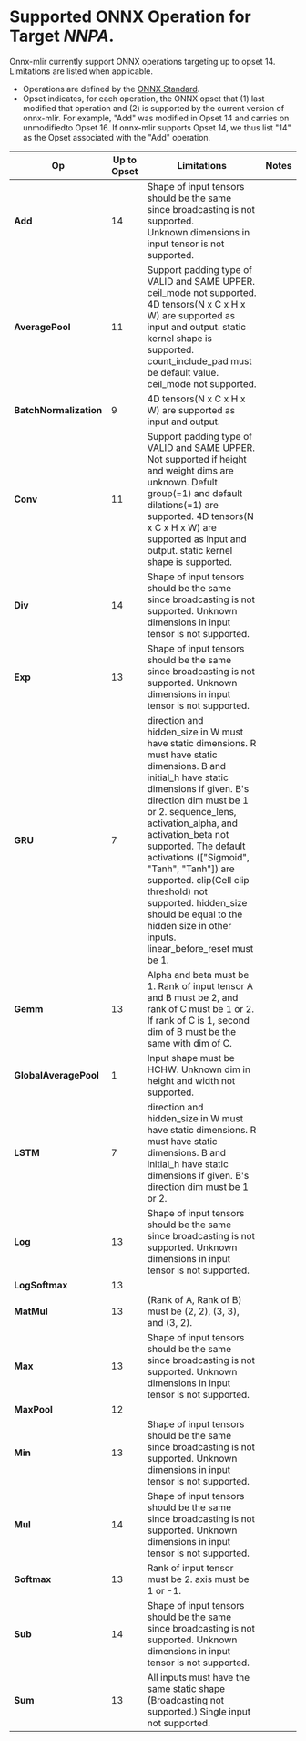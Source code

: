 <!--- Automatically generated, do not edit. -->
<!--- python documentOps.py --arch NNPA --input /home/imaihal/work/onnx-mlir/test/accelerators/NNPA/backend/CMakeLists.txt --path /home/imaihal/work/onnx-mlir/utils --notes --unsupported -->

# Supported ONNX Operation for Target *NNPA*.

Onnx-mlir currently support ONNX operations targeting up to opset 14. Limitations are listed when applicable.

* Operations are defined by the [ONNX Standard](https://github.com/onnx/onnx/blob/main/docs/Operators.md).
* Opset indicates, for each operation, the ONNX opset that (1) last modified that operation and (2) is supported by the current version of onnx-mlir. For example, "Add" was modified in Opset 14 and carries on unmodifiedto Opset 16. If onnx-mlir supports Opset 14, we thus list "14" as the Opset associated with the "Add" operation.


| Op |Up to Opset |Limitations |Notes |
| --- |--- |--- |--- |
| **Add** |14 |Shape of input tensors should be the same since broadcasting is not supported.<br>Unknown dimensions in input tensor is not supported. | |
| **AveragePool** |11 |Support padding type of VALID and SAME UPPER. ceil_mode not supported. 4D tensors(N x C x H x W) are supported as input and output. static kernel shape is supported. count_include_pad must be default value. ceil_mode not supported. | |
| **BatchNormalization** |9 |4D tensors(N x C x H x W) are supported as input and output. | |
| **Conv** |11 |Support padding type of VALID and SAME UPPER. Not supported if height and weight dims are unknown. Defult group(=1) and default dilations(=1) are supported. 4D tensors(N x C x H x W) are supported as input and output. static kernel shape is supported. | |
| **Div** |14 |Shape of input tensors should be the same since broadcasting is not supported. Unknown dimensions in input tensor is not supported. | |
| **Exp** |13 |Shape of input tensors should be the same since broadcasting is not supported. Unknown dimensions in input tensor is not supported. | |
| **GRU** |7 |direction and hidden_size in W must have static dimensions. R must have static dimensions. B and initial_h have static dimensions if given. B's direction dim must be 1 or 2. sequence_lens, activation_alpha, and activation_beta not supported. The default activations (["Sigmoid", "Tanh", "Tanh"]) are supported. clip(Cell clip threshold) not supported. hidden_size should be equal to the hidden size in other inputs. linear_before_reset must be 1. | |
| **Gemm** |13 |Alpha and beta must be 1. Rank of input tensor A and B must be 2, and rank of C must be 1 or 2. If rank of C is 1, second dim of B must be the same with dim of C. | |
| **GlobalAveragePool** |1 |Input shape must be HCHW. Unknown dim in height and width not supported. | |
| **LSTM** |7 |direction and hidden_size in W must have static dimensions. R must have static dimensions. B and initial_h have static dimensions if given. B's direction dim must be 1 or 2. | |
| **Log** |13 |Shape of input tensors should be the same since broadcasting is not supported. Unknown dimensions in input tensor is not supported. | |
| **LogSoftmax** |13 | | |
| **MatMul** |13 |(Rank of A, Rank of B) must be (2, 2), (3, 3), and (3, 2). | |
| **Max** |13 |Shape of input tensors should be the same since broadcasting is not supported. Unknown dimensions in input tensor is not supported. | |
| **MaxPool** |12 | | |
| **Min** |13 |Shape of input tensors should be the same since broadcasting is not supported. Unknown dimensions in input tensor is not supported. | |
| **Mul** |14 |Shape of input tensors should be the same since broadcasting is not supported. Unknown dimensions in input tensor is not supported. | |
| **Softmax** |13 |Rank of input tensor must be 2. axis must be 1 or -1. | |
| **Sub** |14 |Shape of input tensors should be the same since broadcasting is not supported. Unknown dimensions in input tensor is not supported. | |
| **Sum** |13 |All inputs must have the same static shape (Broadcasting not supported.) Single input not supported. | |

